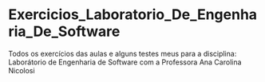 # Exercicios_Laboratorio_De_Engenharia_De_Software
Todos os exercícios das aulas e alguns testes meus para a disciplina: Laborátorio de Engenharia de Software com a Professora Ana Carolina Nicolosi 
